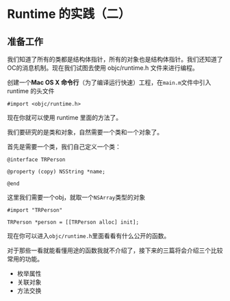 # Runtime 的实践（二）
## 准备工作

我们知道了所有的类都是结构体指针，所有的对象也是结构体指针。我们还知道了OC的消息机制。现在我们试图去使用 objc/runtime.h 文件来进行编程。

创建一个**Mac OS X 命令行**（为了编译运行快速）工程，在`main.m`文件中引入 runtime 的头文件

```
#import <objc/runtime.h>
```

现在你就可以使用 runtime 里面的方法了。

我们要研究的是类和对象，自然需要一个类和一个对象了。

首先是需要一个类，我们自己定义一个类：

```
@interface TRPerson

@property (copy) NSString *name;

@end
```

这里我们需要一个obj，就取一个`NSArray`类型的对象

```
#import "TRPerson"

TRPerson *person = [[TRPerson alloc] init];
```

现在你可以进入`objc/runtime.h`里面看看有什么公开的函数。

对于那些一看就能看懂用途的函数我就不介绍了，接下来的三篇将会介绍三个比较常用的功能。

* 枚举属性
* 关联对象
* 方法交换
